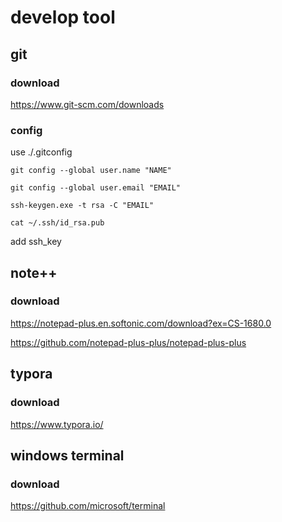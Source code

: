 # develop tool

## git

### download

https://www.git-scm.com/downloads

### config

use ./.gitconfig

`git config --global user.name "NAME"`

`git config --global user.email "EMAIL"`

`ssh-keygen.exe -t rsa -C "EMAIL"`

`cat ~/.ssh/id_rsa.pub`

add ssh_key

## note++

### download

https://notepad-plus.en.softonic.com/download?ex=CS-1680.0

https://github.com/notepad-plus-plus/notepad-plus-plus

## typora

### download

https://www.typora.io/

## windows terminal

### download

https://github.com/microsoft/terminal
